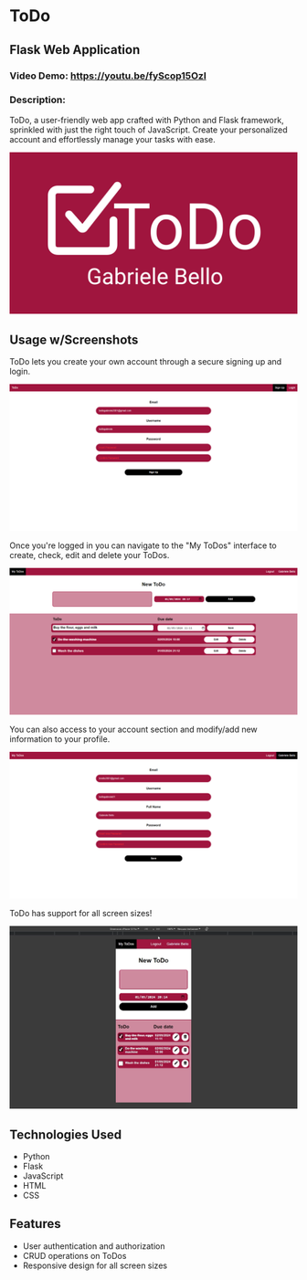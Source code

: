 # ToDo
## Flask Web Application
### Video Demo:  https://youtu.be/fyScop15OzI
### Description:
ToDo, a user-friendly web app crafted with Python and Flask framework, sprinkled with just the right touch of JavaScript. Create your personalized account and effortlessly manage your tasks with ease.

![ToDo Logo](static/images/ToDo.png)

## Usage w/Screenshots

ToDo lets you create your own account through a secure signing up and login.

![Sign Up](static/images/Sign_Up.png)

Once you're logged in you can navigate to the "My ToDos" interface to create, check, edit and delete your ToDos.

![My Todos](static/images/My_ToDos.png)

You can also access to your account section and modify/add new information to your profile.

![My Account](static/images/My_Account.png)

ToDo has support for all screen sizes!

![Responsive Design](static/images/Responsive.png)


## Technologies Used
- Python
- Flask
- JavaScript
- HTML
- CSS

## Features
- User authentication and authorization
- CRUD operations on ToDos
- Responsive design for all screen sizes
